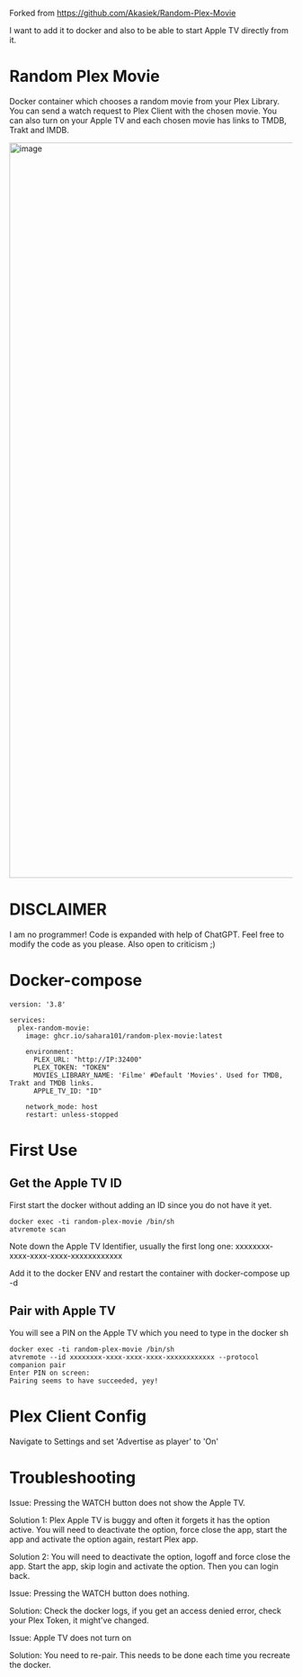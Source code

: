 Forked from https://github.com/Akasiek/Random-Plex-Movie

I want to add it to docker and also to be able to start Apple TV directly from it. 

# Random Plex Movie
Docker container which chooses a random movie from your Plex Library. You can send a watch request to Plex Client with the chosen movie. You can also turn on your Apple TV and each chosen movie has links to TMDB, Trakt and IMDB.

<img width="1307" alt="image" src="https://github.com/sahara101/Random-Plex-Movie/assets/22507692/1288b47e-a0f2-48af-93a9-e41f7a6f1bc8">

# DISCLAIMER
I am no programmer! Code is expanded with help of ChatGPT. Feel free to modify the code as you please. Also open to criticism ;)


# Docker-compose

```
version: '3.8'

services:
  plex-random-movie:
    image: ghcr.io/sahara101/random-plex-movie:latest

    environment:
      PLEX_URL: "http://IP:32400"
      PLEX_TOKEN: "TOKEN"
      MOVIES_LIBRARY_NAME: 'Filme' #Default 'Movies'. Used for TMDB, Trakt and TMDB links. 
      APPLE_TV_ID: "ID"
      
    network_mode: host
    restart: unless-stopped
```

# First Use 
## Get the Apple TV ID

First start the docker without adding an ID since you do not have it yet.

```
docker exec -ti random-plex-movie /bin/sh
atvremote scan
```
Note down the Apple TV Identifier, usually the first long one: xxxxxxxx-xxxx-xxxx-xxxx-xxxxxxxxxxxx

Add it to the docker ENV and restart the container with docker-compose up -d

## Pair with Apple TV
You will see a PIN on the Apple TV which you need to type in the docker sh

```
docker exec -ti random-plex-movie /bin/sh
atvremote --id xxxxxxxx-xxxx-xxxx-xxxx-xxxxxxxxxxxx --protocol companion pair
Enter PIN on screen: 
Pairing seems to have succeeded, yey!
```

# Plex Client Config

Navigate to Settings and set 'Advertise as player' to 'On'

# Troubleshooting
Issue: Pressing the WATCH button does not show the Apple TV.

Solution 1: Plex Apple TV is buggy and often it forgets it has the option active. You will need to deactivate the option, force close the app, start the app and activate the option again, restart Plex app. 

Solution 2: You will need to deactivate the option, logoff and force close the app. Start the app, skip login and activate the option. Then you can login back. 

Issue: Pressing the WATCH button does nothing. 

Solution: Check the docker logs, if you get an access denied error, check your Plex Token, it might've changed.

Issue: Apple TV does not turn on

Solution: You need to re-pair. This needs to be done each time you recreate the docker. 



